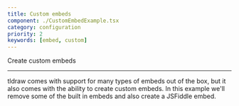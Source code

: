 ```yaml
---
title: Custom embeds
component: ./CustomEmbedExample.tsx
category: configuration
priority: 2
keywords: [embed, custom]
---
```


Create custom embeds

---

tldraw comes with support for many types of embeds out of the box, but it also comes with the ability to create custom embeds. In this example we'll remove some of the built in embeds and also create a JSFiddle embed.
